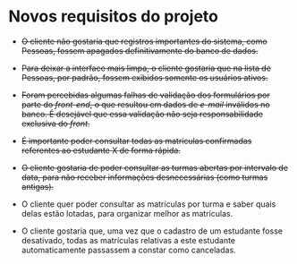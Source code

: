 # Novos requisitos do projeto

-   ~~O cliente não gostaria que registros importantes do sistema, como Pessoas, fossem apagados definitivamente do banco de dados.~~

-   ~~Para deixar a interface mais limpa, o cliente gostaria que na lista de Pessoas, por padrão, fossem exibidos somente os usuários ativos.~~

-   ~~Foram percebidas algumas falhas de validação dos formulários por parte do _front-end_, o que resultou em dados de _e-mail_ inválidos no banco. É desejável que essa validação não seja responsabilidade exclusiva do _front_.~~

-   ~~É importante poder consultar todas as matrículas confirmadas referentes ao estudante X de forma rápida.~~

-   ~~O cliente gostaria de poder consultar as turmas abertas por intervalo de data, para não receber informações desnecessárias (como turmas antigas).~~

-   O cliente quer poder consultar as matrículas por turma e saber quais delas estão lotadas, para organizar melhor as matrículas.

-   O cliente gostaria que, uma vez que o cadastro de um estudante fosse desativado, todas as matrículas relativas a este estudante automaticamente passassem a constar como canceladas.
